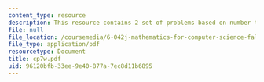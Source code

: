 ```yaml
---
content_type: resource
description: This resource contains 2 set of problems based on number theory III.
file: null
file_location: /coursemedia/6-042j-mathematics-for-computer-science-fall-2005/96120bfb33ee9e40877a7ec8d11b6895_cp7w.pdf
file_type: application/pdf
resourcetype: Document
title: cp7w.pdf
uid: 96120bfb-33ee-9e40-877a-7ec8d11b6895
---
```

